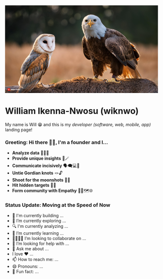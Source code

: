 ![Will's GitHub Banner](zephyrandcuba.jpg)

# William Ikenna-Nwosu (wiknwo)

My name is Will 😁 and this is my *developer (software, web, mobile, app)* landing page!

### Greeting: Hi there 👋🏽, I'm a founder and I...

- **Analyze data** 🧑🏽‍💻
- **Provide unique insights** 🔮🪄
- **Communicate incisively** 🗣️🗨️💻🎯
- **Untie Gordian knots** 🪢🔓
- **Shoot for the moonshots** 🔫🌚
- **Hit hidden targets** 👻🐘
- **Form community with Empathy** 🤲🏽🗺️🌐


### Status Update: Moving at the Speed of Now

- 🔨 I'm currently building ...
- 🔭 I’m currently exploring ...
- 🔍 I'm currently analyzing ...
- 🌱 I’m currently learning ...
- 🫱🏽‍🫲🏽 I’m looking to collaborate on ...
- 🤔 I’m looking for help with ...
- 💬 Ask me about ...
- I love ❤️ ...
- 📫 How to reach me: ...
- 😄 Pronouns: ...
- 🤗 Fun fact: ...
